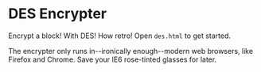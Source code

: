 # DES Encrypter

Encrypt a block! With DES! How retro! Open `des.html` to get started.

The encrypter only runs in--ironically enough--modern web browsers, like
Firefox and Chrome. Save your IE6 rose-tinted glasses for later.

